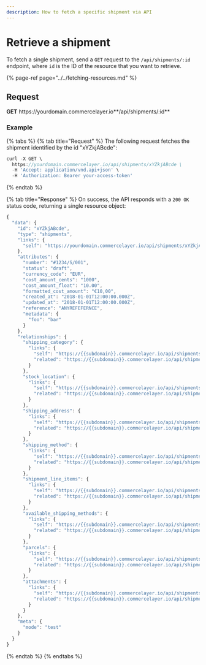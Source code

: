 ```yaml
---
description: How to fetch a specific shipment via API
---
```


# Retrieve a shipment

To fetch a single shipment, send a `GET` request to the `/api/shipments/:id` endpoint, where `id` is the ID of the resource that you want to retrieve.

{% page-ref page="../../fetching-resources.md" %}

## Request

**GET** https://<i></i>yourdomain.commercelayer.io**/api/shipments/:id**

### **Example**

{% tabs %}
{% tab title="Request" %}
The following request fetches the shipment identified by the id "xYZkjABcde":

```javascript
curl -X GET \
  https://yourdomain.commercelayer.io/api/shipments/xYZkjABcde \
  -H 'Accept: application/vnd.api+json' \
  -H 'Authorization: Bearer your-access-token'
```
{% endtab %}

{% tab title="Response" %}
On success, the API responds with a `200 OK` status code, returning a single resource object:

```javascript
{
  "data": {
    "id": "xYZkjABcde",
    "type": "shipments",
    "links": {
      "self": "https://yourdomain.commercelayer.io/api/shipments/xYZkjABcde"
    },
    "attributes": {
      "number": "#1234/S/001",
      "status": "draft",
      "currency_code": "EUR",
      "cost_amount_cents": "1000",
      "cost_amount_float": "10.00",
      "formatted_cost_amount": "€10,00",
      "created_at": "2018-01-01T12:00:00.000Z",
      "updated_at": "2018-01-01T12:00:00.000Z",
      "reference": "ANYREFEFERNCE",
      "metadata": {
        "foo": "bar"
      }
    },
    "relationships": {
      "shipping_category": {
        "links": {
          "self": "https://{{subdomain}}.commercelayer.io/api/shipments/{{shipment_id}}/relationships/shipping_category",
          "related": "https://{{subdomain}}.commercelayer.io/api/shipments/{{shipment_id}}/shipping_category"
        }
      },
      "stock_location": {
        "links": {
          "self": "https://{{subdomain}}.commercelayer.io/api/shipments/{{shipment_id}}/relationships/stock_location",
          "related": "https://{{subdomain}}.commercelayer.io/api/shipments/{{shipment_id}}/stock_location"
        }
      },
      "shipping_address": {
        "links": {
          "self": "https://{{subdomain}}.commercelayer.io/api/shipments/{{shipment_id}}/relationships/shipping_address",
          "related": "https://{{subdomain}}.commercelayer.io/api/shipments/{{shipment_id}}/shipping_address"
        }
      },
      "shipping_method": {
        "links": {
          "self": "https://{{subdomain}}.commercelayer.io/api/shipments/{{shipment_id}}/relationships/shipping_method",
          "related": "https://{{subdomain}}.commercelayer.io/api/shipments/{{shipment_id}}/shipping_method"
        }
      },
      "shipment_line_items": {
        "links": {
          "self": "https://{{subdomain}}.commercelayer.io/api/shipments/{{shipment_id}}/relationships/shipment_line_items",
          "related": "https://{{subdomain}}.commercelayer.io/api/shipments/{{shipment_id}}/shipment_line_items"
        }
      },
      "available_shipping_methods": {
        "links": {
          "self": "https://{{subdomain}}.commercelayer.io/api/shipments/{{shipment_id}}/relationships/available_shipping_methods",
          "related": "https://{{subdomain}}.commercelayer.io/api/shipments/{{shipment_id}}/available_shipping_methods"
        }
      },
      "parcels": {
        "links": {
          "self": "https://{{subdomain}}.commercelayer.io/api/shipments/{{shipment_id}}/relationships/parcels",
          "related": "https://{{subdomain}}.commercelayer.io/api/shipments/{{shipment_id}}/parcels"
        }
      },
      "attachments": {
        "links": {
          "self": "https://{{subdomain}}.commercelayer.io/api/shipments/{{shipment_id}}/relationships/attachments",
          "related": "https://{{subdomain}}.commercelayer.io/api/shipments/{{shipment_id}}/attachments"
        }
      }
    },
    "meta": {
      "mode": "test"
    }
  }
}
```
{% endtab %}
{% endtabs %}
